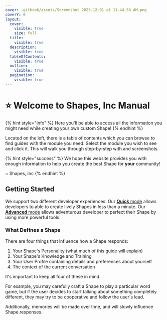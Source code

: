 ```yaml
---
cover: .gitbook/assets/Screenshot 2023-12-01 at 11.44.56 AM.png
coverY: 0
layout:
  cover:
    visible: true
    size: full
  title:
    visible: true
  description:
    visible: true
  tableOfContents:
    visible: true
  outline:
    visible: true
  pagination:
    visible: true
---
```


# ⭐ Welcome to Shapes, Inc Manual

{% hint style="info" %}
Here you'll be able to access all the information you might need while creating your own custom Shape!
{% endhint %}

Located on the left, there is a table of contents which you can browse to find guides with the module you need. Select the module you wish to see and click it. This will walk you through step-by-step with and screenshots.

{% hint style="success" %}
We hope this website provides you with enough information to help you create the best Shape for **your** community!&#x20;

&#x20;\~ Shapes, Inc
{% endhint %}

## Getting Started

We support two different developer experiences. Our [**Quick** mode](your-first-shape/) allows developers to able to create lively Shapes in less than a minute. Our [**Advanced** mode](shape-essentials/making-your-shape-better.md) allows adventurous developer to perfect their Shape by using more powerful tools.

### What Defines a Shape

There are four things that influence how a Shape responds:&#x20;

1. Your Shape's Personality (what much of this guide will explain)
2. Your Shape's Knowledge and Training
3. Your User Profile containing details and preferences about yourself
4. The context of the current conversation

It's important to keep all four of these in mind.&#x20;

For example, you may carefully craft a Shape to play a particular word game, but if the user decides to start talking about something completely different, they may try to be cooperative and follow the user's lead.

Additionally, memories will be made over time, and will slowly influence Shape responses.
